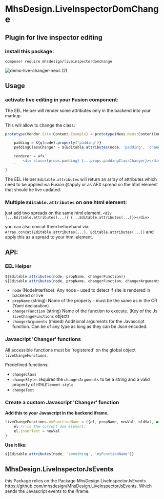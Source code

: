 # MhsDesign.LiveInspectorDomChange

## Plugin for live inspector editing

### install this package:

```
composer require mhsdesign/liveinspectordomchange
```

![demo-live-changer-neos (2)](https://user-images.githubusercontent.com/85400359/132108191-da689307-818f-445a-b545-b0f3041a7b99.gif)


## Usage
### activate live editing in your Fusion component:

The EEL Helper will render some attributes only in the backend into your markup.

This will allow to change the class:
```ts
prototype(Vendor.Site:Content.Example) < prototype(Neos.Neos:ContentComponent) {

    padding = ${q(node).property('padding')}
    paddingClassChanger = ${Editable.attributes(node, 'padding', 'changeClass')}

    renderer = afx`
        <div class={props.padding} {...props.paddingClassChanger}></div>
    `
}
```

The EEL Helper `Editable.attributes` will return an array of attributes which need to be applied via Fusion @apply or as AFX spread on the html element that should be live updated.

### Multiple `Editable.attributes` on one html element:
just add two spreads on the same html element.
`<div {...Editable.attributes(...)} {...Editable.attributes(...)}></div>`

you can also concat them beforehand via:
`Array.concat(Editable.attributes(...), Editable.attributes(...))`
and apply this as a spread to your html element.

## API:

### EEL Helper
```js
${Editable.attributes(node, propName, changerFunction)}
${Editable.attributes(node, propName, changerFunction, changerArguments)}
```
- `node` (NodeInterface):       Any node - used to detect if site is rendered in backend or live
- `propName` (string):          Name of the property - must be the same as in the CR (Yaml declaration) 
- `changerFunction` (string)    Name of the function to execute. (Key of the Js `liveChangeFunctions` object)
- `changerArguments` (mixed)    Additional arguments for the Javascript function. Can be of any type as long as they can be Json encoded.

### Javascript 'Changer' functions

All accessible functions must be 'registered' on the global object `liveChangeFunctions`.

Predefined functions:
- `changeClass`
- `changeStyle`: requires the `changerArguments` to be a string and a valid property of `HTMLElement.style`
- `changeText`


### Create a custom Javascript 'Changer' function

**Add this to your Javascript in the backend iframe.**
```js
liveChangeFunctions.myFunctionName = ({el, propName, newVal, oldVal, arguments}) => {
    el // is the current dom element.
    el.innerText = newVal
}
```
**Use it like:**
```js
${Editable.attributes(node, 'something', 'myFunctionName')}
```

## MhsDesign.LiveInspectorJsEvents
this Package relies on the Package MhsDesign.LiveInspectorJsEvents https://github.com/mhsdesign/MhsDesign.LiveInspectorJsEvents. Which sends the Javascript events to the iframe.
